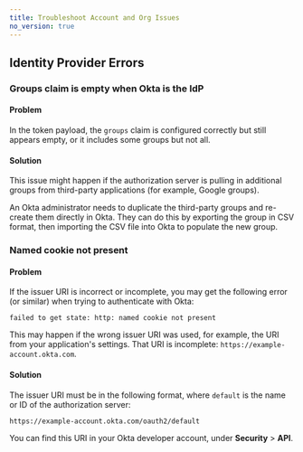 ```yaml
---
title: Troubleshoot Account and Org Issues
no_version: true
---
```


## Identity Provider Errors

### Groups claim is empty when Okta is the IdP

#### Problem
In the token payload, the `groups` claim is configured correctly but still
appears empty, or it includes some groups but not all.

#### Solution
This issue might happen if the authorization server is pulling in additional
groups from third-party applications (for example, Google groups).

An Okta administrator needs to duplicate the third-party groups
and re-create them directly in Okta. They can do this by exporting the group
in CSV format, then importing the CSV file into Okta to populate the new group.

### Named cookie not present

#### Problem
If the issuer URI is incorrect or incomplete, you may get the following error
(or similar) when trying to authenticate with Okta:

```
failed to get state: http: named cookie not present
```

This may happen if the wrong issuer URI was used, for example, the URI from
your application's settings. That URI is incomplete: `https://example-account.okta.com`.

#### Solution
The issuer URI must be in the following format, where `default` is
the name or ID of the authorization server:

```
https://example-account.okta.com/oauth2/default
```

You can find this URI in your Okta developer account, under **Security** > **API**.
